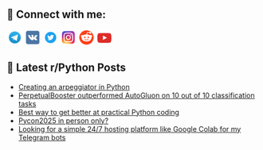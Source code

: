 ## 🔎 Connect with me:
[<img src="https://github.com/bullbesh/bullbesh/blob/main/images/Telegram.png" width="32" height="32" />](https://t.me/bullbesh)
[<img src="https://github.com/bullbesh/bullbesh/blob/main/images/VK.png" width="32" height="32" />](https://vk.com/bullbesh)
[<img src="https://github.com/bullbesh/bullbesh/blob/main/images/Twitter.png" width="32" height="32" />](https://twitter.com/bullbesh1)
[<img src="https://github.com/bullbesh/bullbesh/blob/main/images/Instagram.png" width="32" height="32" />](https://www.instagram.com/bullbesh)
[<img src="https://github.com/bullbesh/bullbesh/blob/main/images/Reddit.png" width="32" height="32" />](https://www.reddit.com/user/bullbesh)
[<img src="https://github.com/bullbesh/bullbesh/blob/main/images/YouTube.png" width="32" height="32" />](https://www.youtube.com/channel/UCtfjRs6uzgq5mfm8S06WTcg)

## 📕 Latest r/Python Posts
<!-- BLOG-POST-LIST:START -->
- [Creating an arpeggiator in Python](https://www.reddit.com/r/Python/comments/1ik71ix/creating_an_arpeggiator_in_python/)
- [PerpetualBooster outperformed AutoGluon on 10 out of 10 classification tasks](https://www.reddit.com/r/Python/comments/1ik1wmk/perpetualbooster_outperformed_autogluon_on_10_out/)
- [Best way to get better at practical Python coding](https://www.reddit.com/r/Python/comments/1ik0tw7/best_way_to_get_better_at_practical_python_coding/)
- [Pycon2025 in person only?](https://www.reddit.com/r/Python/comments/1ijyybq/pycon2025_in_person_only/)
- [Looking for a simple 24/7 hosting platform like Google Colab for my Telegram bots](https://www.reddit.com/r/Python/comments/1ijyrjd/looking_for_a_simple_247_hosting_platform_like/)
<!-- BLOG-POST-LIST:END -->
